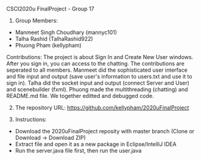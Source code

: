 CSCI2020u FinalProject - Group 17

1. Group Members:
- Manmeet Singh Choudhary (mannyc101)
- Talha Rashid (TalhaRashid922)
- Phuong Pham (kellypham)

Contributions: 
The project is about Sign In and Create New User windows. After you sign in, you can access to the chatting. The contributions are seperated to all members. Manmeet did the sophisticated user interface and file input and output (save user's information to users.txt and use it to sign in). Talha did the socket input and output (connect Server and User) and scenebuilder (fxml). Phuong made the multithreading (chatting) and README.md file. We together editted and debugged code.

2. The repository URL: https://github.com/kellypham/2020uFinalProject

3. Instructions:
- Download the 2020uFinalProject reposity with master branch (Clone or Download -> Download ZIP)
- Extract file and open it as a new package in Eclipse/IntelliJ IDEA
- Run the server.java file first, then run the user.java
